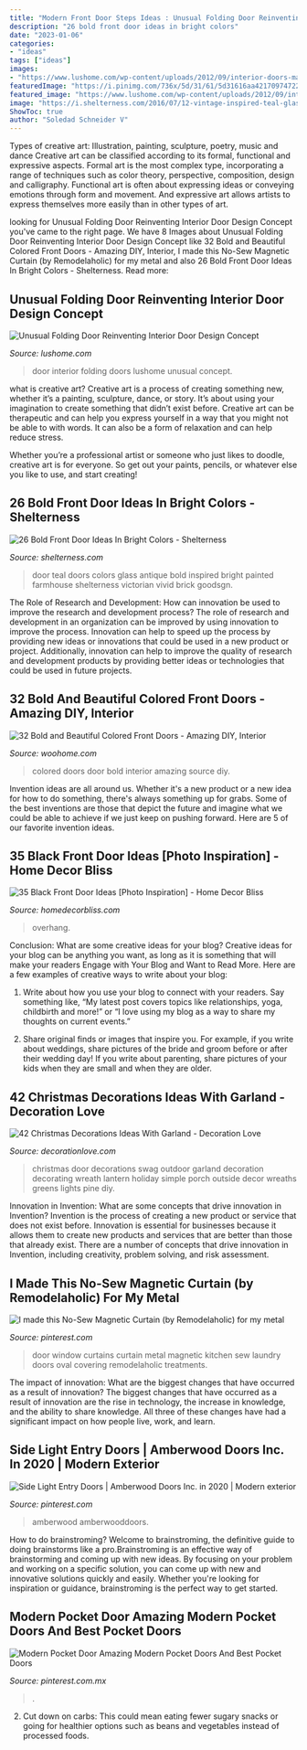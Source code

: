 ```yaml
---
title: "Modern Front Door Steps Ideas : Unusual Folding Door Reinventing Interior Door Design Concept"
description: "26 bold front door ideas in bright colors"
date: "2023-01-06"
categories:
- "ideas"
tags: ["ideas"]
images:
- "https://www.lushome.com/wp-content/uploads/2012/09/interior-doors-matharoo-curtain-door-2.jpg"
featuredImage: "https://i.pinimg.com/736x/5d/31/61/5d31616aa42170974722c4521733f69b.jpg"
featured_image: "https://www.lushome.com/wp-content/uploads/2012/09/interior-doors-matharoo-curtain-door-2.jpg"
image: "https://i.shelterness.com/2016/07/12-vintage-inspired-teal-glass-front-door.jpg"
ShowToc: true
author: "Soledad Schneider V"
---
```



Types of creative art: Illustration, painting, sculpture, poetry, music and dance
Creative art can be classified according to its formal, functional and expressive aspects. Formal art is the most complex type, incorporating a range of techniques such as color theory, perspective, composition, design and calligraphy. Functional art is often about expressing ideas or conveying emotions through form and movement. And expressive art allows artists to express themselves more easily than in other types of art.

	

		
looking for Unusual Folding Door Reinventing Interior Door Design Concept you've came to the right page. We have 8 Images about Unusual Folding Door Reinventing Interior Door Design Concept like 32 Bold and Beautiful Colored Front Doors - Amazing DIY, Interior, I made this No-Sew Magnetic Curtain (by Remodelaholic) for my metal and also 26 Bold Front Door Ideas In Bright Colors - Shelterness. Read more:
		
    
## Unusual Folding Door Reinventing Interior Door Design Concept

<img loading=lazy src="https://www.lushome.com/wp-content/uploads/2012/09/interior-doors-matharoo-curtain-door-2.jpg" onerror="this.onerror=null;this.src='https://tse2.mm.bing.net/th?id=OIP.cZo8rV9rhDOx2X87DvpdhgAAAA&amp;pid=15.1';" alt="Unusual Folding Door Reinventing Interior Door Design Concept">

_Source: lushome.com_

>door interior folding doors lushome unusual concept. 

	

what is creative art?
Creative art is a process of creating something new, whether it’s a painting, sculpture, dance, or story. It’s about using your imagination to create something that didn’t exist before. 
Creative art can be therapeutic and can help you express yourself in a way that you might not be able to with words. It can also be a form of relaxation and can help reduce stress. 

Whether you’re a professional artist or someone who just likes to doodle, creative art is for everyone. So get out your paints, pencils, or whatever else you like to use, and start creating!

    
## 26 Bold Front Door Ideas In Bright Colors - Shelterness

<img loading=lazy src="https://i.shelterness.com/2016/07/12-vintage-inspired-teal-glass-front-door.jpg" onerror="this.onerror=null;this.src='https://tse2.mm.bing.net/th?id=OIP.P9I7xiOnsRSyGKJfp78-zgHaJ6&amp;pid=15.1';" alt="26 Bold Front Door Ideas In Bright Colors - Shelterness">

_Source: shelterness.com_

>door teal doors colors glass antique bold inspired bright painted farmhouse shelterness victorian vivid brick goodsgn. 

	

The Role of Research and Development: How can innovation be used to improve the research and development process?
The role of research and development in an organization can be improved by using innovation to improve the process. Innovation can help to speed up the process by providing new ideas or innovations that could be used in a new product or project. Additionally, innovation can help to improve the quality of research and development products by providing better ideas or technologies that could be used in future projects.

    
## 32 Bold And Beautiful Colored Front Doors - Amazing DIY, Interior

<img loading=lazy src="https://www.woohome.com/wp-content/uploads/2016/01/colored-front-door-24.jpg" onerror="this.onerror=null;this.src='https://tse4.mm.bing.net/th?id=OIP.02l3jQBFqeEspyOsL-wRXQHaJ3&amp;pid=15.1';" alt="32 Bold and Beautiful Colored Front Doors - Amazing DIY, Interior">

_Source: woohome.com_

>colored doors door bold interior amazing source diy. 

	

Invention ideas are all around us. Whether it's a new product or a new idea for how to do something, there's always something up for grabs. Some of the best inventions are those that depict the future and imagine what we could be able to achieve if we just keep on pushing forward. Here are 5 of our favorite invention ideas.

    
## 35 Black Front Door Ideas [Photo Inspiration] - Home Decor Bliss

<img loading=lazy src="https://homedecorbliss.com/wp-content/uploads/2020/02/Brick-wall-and-dark-door-with-lamp-at-the-side-scaled.jpg" onerror="this.onerror=null;this.src='https://tse1.mm.bing.net/th?id=OIP.464FOjE_EZtpHvdCFdK3xQHaLH&amp;pid=15.1';" alt="35 Black Front Door Ideas [Photo Inspiration] - Home Decor Bliss">

_Source: homedecorbliss.com_

>overhang. 

	

Conclusion: What are some creative ideas for your blog?
Creative ideas for your blog can be anything you want, as long as it is something that will make your readers Engage with Your Blog and Want to Read More. Here are a few examples of creative ways to write about your blog:
1. Write about how you use your blog to connect with your readers. Say something like, “My latest post covers topics like relationships, yoga, childbirth and more!” or “I love using my blog as a way to share my thoughts on current events.”

2. Share original finds or images that inspire you. For example, if you write about weddings, share pictures of the bride and groom before or after their wedding day! If you write about parenting, share pictures of your kids when they are small and when they are older.


    
## 42 Christmas Decorations Ideas With Garland - Decoration Love

<img loading=lazy src="http://www.decorationlove.com/wp-content/uploads/2016/10/Front-Door-Christmas-Swag-1.jpg" onerror="this.onerror=null;this.src='https://tse4.mm.bing.net/th?id=OIP._pgGanjs3Wn7Gtr54-w2rgHaJ4&amp;pid=15.1';" alt="42 Christmas Decorations Ideas With Garland - Decoration Love">

_Source: decorationlove.com_

>christmas door decorations swag outdoor garland decoration decorating wreath lantern holiday simple porch outside decor wreaths greens lights pine diy. 

	

Innovation in Invention: What are some concepts that drive innovation in Invention?
Invention is the process of creating a new product or service that does not exist before. Innovation is essential for businesses because it allows them to create new products and services that are better than those that already exist. There are a number of concepts that drive innovation in Invention, including creativity, problem solving, and risk assessment.

    
## I Made This No-Sew Magnetic Curtain (by Remodelaholic) For My Metal

<img loading=lazy src="https://i.pinimg.com/736x/6e/52/4c/6e524c75b3db281c88a13769822ac8de--magnets-curtains.jpg" onerror="this.onerror=null;this.src='https://tse1.mm.bing.net/th?id=OIP.rYMPRiEYprnilr2-V-25OAHaKq&amp;pid=15.1';" alt="I made this No-Sew Magnetic Curtain (by Remodelaholic) for my metal">

_Source: pinterest.com_

>door window curtains curtain metal magnetic kitchen sew laundry doors oval covering remodelaholic treatments. 

	

The impact of innovation: What are the biggest changes that have occurred as a result of innovation?
The biggest changes that have occurred as a result of innovation are the rise in technology, the increase in knowledge, and the ability to share knowledge. All three of these changes have had a significant impact on how people live, work, and learn.

    
## Side Light Entry Doors | Amberwood Doors Inc. In 2020 | Modern Exterior

<img loading=lazy src="https://i.pinimg.com/736x/98/fe/f0/98fef04861604665171b6dcc2e09980c.jpg" onerror="this.onerror=null;this.src='https://tse1.mm.bing.net/th?id=OIP.AuJ-VLT-LU5fCq44vLlaagHaJ4&amp;pid=15.1';" alt="Side Light Entry Doors | Amberwood Doors Inc. in 2020 | Modern exterior">

_Source: pinterest.com_

>amberwood amberwooddoors. 

	

How to do brainstroming?
Welcome to brainstroming, the definitive guide to doing brainstorms like a pro.Brainstroming is an effective way of brainstorming and coming up with new ideas. By focusing on your problem and working on a specific solution, you can come up with new and innovative solutions quickly and easily. Whether you're looking for inspiration or guidance, brainstroming is the perfect way to get started.

    
## Modern Pocket Door Amazing Modern Pocket Doors And Best Pocket Doors

<img loading=lazy src="https://i.pinimg.com/736x/5d/31/61/5d31616aa42170974722c4521733f69b.jpg" onerror="this.onerror=null;this.src='https://tse4.mm.bing.net/th?id=OIP.4YxSakYQzgnyDyUkWxHpKgHaLJ&amp;pid=15.1';" alt="Modern Pocket Door Amazing Modern Pocket Doors And Best Pocket Doors">

_Source: pinterest.com.mx_

>. 

	

2. Cut down on carbs: This could mean eating fewer sugary snacks or going for healthier options such as beans and vegetables instead of processed foods.

